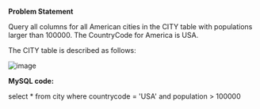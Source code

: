 **Problem Statement**

Query all columns for all American cities in the CITY table with populations larger than 100000. The CountryCode for America is USA.

The CITY table is described as follows: 

![image](https://user-images.githubusercontent.com/122146533/212052433-55a699f8-2582-4420-be76-ffe0b305a269.png)


**MySQL code:**

select * from city
where countrycode = 'USA'
and population > 100000


